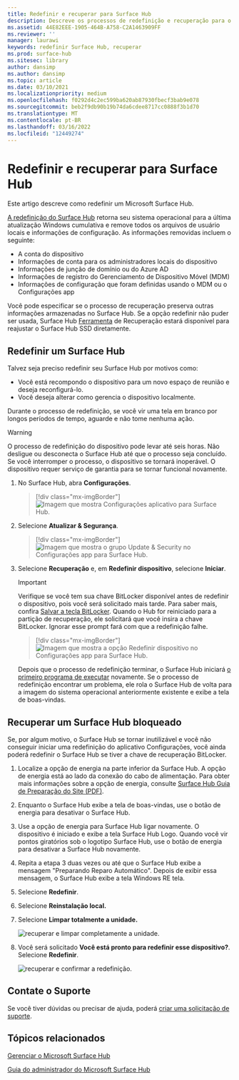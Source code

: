 ```yaml
---
title: Redefinir e recuperar para Surface Hub
description: Descreve os processos de redefinição e recuperação para o Surface Hub e fornece instruções.
ms.assetid: 44E82EEE-1905-464B-A758-C2A1463909FF
ms.reviewer: ''
manager: laurawi
keywords: redefinir Surface Hub, recuperar
ms.prod: surface-hub
ms.sitesec: library
author: dansimp
ms.author: dansimp
ms.topic: article
ms.date: 03/10/2021
ms.localizationpriority: medium
ms.openlocfilehash: f0292d4c2ec599ba620ab87930fbecf3bab9e078
ms.sourcegitcommit: beb2f9db90b19b74da6cdee8717cc0888f3b1d70
ms.translationtype: MT
ms.contentlocale: pt-BR
ms.lasthandoff: 03/16/2022
ms.locfileid: "12449274"
---
```

# <a name="reset-and-recovery-for-surface-hub"></a>Redefinir e recuperar para Surface Hub

Este artigo descreve como redefinir um Microsoft Surface Hub.  

[A redefinição do Surface Hub](#reset-a-surface-hub) retorna seu sistema operacional para a última atualização Windows cumulativa e remove todos os arquivos de usuário locais e informações de configuração. As informações removidas incluem o seguinte:

- A conta do dispositivo
- Informações de conta para os administradores locais do dispositivo
- Informações de junção de domínio ou do Azure AD
- Informações de registro do Gerenciamento de Dispositivo Móvel (MDM)
- Informações de configuração que foram definidas usando o MDM ou o Configurações app

Você pode especificar se o processo de recuperação preserva outras informações armazenadas no Surface Hub. Se a opção redefinir não puder ser usada, Surface Hub [Ferramenta](surface-hub-recovery-tool.md) de Recuperação estará disponível para reajustar o Surface Hub SSD diretamente.

## <a name="reset-a-surface-hub"></a>Redefinir um Surface Hub

Talvez seja preciso redefinir seu Surface Hub por motivos como:

- Você está recompondo o dispositivo para um novo espaço de reunião e deseja reconfigurá-lo.
- Você deseja alterar como gerencia o dispositivo localmente.

Durante o processo de redefinição, se você vir uma tela em branco por longos períodos de tempo, aguarde e não tome nenhuma ação.

> [!WARNING]
> O processo de redefinição do dispositivo pode levar até seis horas. Não desligue ou desconecta o Surface Hub até que o processo seja concluído. Se você interromper o processo, o dispositivo se tornará inoperável. O dispositivo requer serviço de garantia para se tornar funcional novamente.

1. No Surface Hub, abra **Configurações**.

   > [!div class="mx-imgBorder"]
   > ![Imagem que mostra Configurações aplicativo para Surface Hub.](images/sh-settings.png)

2. Selecione **Atualizar & Segurança**.

   > [!div class="mx-imgBorder"]
   > ![Imagem que mostra o grupo Update & Security no Configurações app para Surface Hub.](images/sh-settings-update-security.png)

3. Selecione **Recuperação** e, em **Redefinir dispositivo**, selecione **Iniciar**.

   > [!IMPORTANT]
   > Verifique se você tem sua chave BitLocker disponível antes de redefinir o dispositivo, pois você será solicitado mais tarde. Para saber mais, confira [Salvar a tecla BitLocker](save-bitlocker-key-surface-hub.md). Quando o Hub for reiniciado para a partição de recuperação, ele solicitará que você insira a chave BitLocker. Ignorar esse prompt fará com que a redefinição falhe.
   
   > [!div class="mx-imgBorder"]
   > ![Imagem que mostra a opção Redefinir dispositivo no Configurações app para Surface Hub.](images/sh-settings-reset-device.png)

   Depois que o processo de redefinição terminar, o Surface Hub iniciará [o primeiro programa de executar](first-run-program-surface-hub.md) novamente. Se o processo de redefinição encontrar um problema, ele rola o Surface Hub de volta para a imagem do sistema operacional anteriormente existente e exibe a tela de boas-vindas.

## <a name="recover-a-locked-surface-hub"></a>Recuperar um Surface Hub bloqueado

Se, por algum motivo, o Surface Hub se tornar inutilizável e você não conseguir iniciar uma redefinição do aplicativo Configurações, você ainda poderá redefinir o Surface Hub se tiver a chave de recuperação BitLocker.

1. Localize a opção de energia na parte inferior da Surface Hub. A opção de energia está ao lado da conexão do cabo de alimentação. Para obter mais informações sobre a opção de energia, consulte [Surface Hub Guia de Preparação do Site (PDF)](surface-hub-site-readiness-guide.md).

2. Enquanto o Surface Hub exibe a tela de boas-vindas, use o botão de energia para desativar o Surface Hub.

3. Use a opção de energia para Surface Hub ligar novamente. O dispositivo é iniciado e exibe a tela Surface Hub Logo. Quando você vir pontos giratórios sob o logotipo Surface Hub, use o botão de energia para desativar a Surface Hub novamente.  

4. Repita a etapa 3 duas vezes ou até que o Surface Hub exibe a mensagem "Preparando Reparo Automático". Depois de exibir essa mensagem, o Surface Hub exibe a tela Windows RE tela.
 
5. Selecione **Redefinir**.

6. Selecione **Reinstalação local.**

7. Selecione **Limpar totalmente a unidade.**
 
   ![recuperar e limpar completamente a unidade.](images/recover-fully-clean-drive.png)

8. Você será solicitado **Você está pronto para redefinir esse dispositivo?**. Selecione **Redefinir**. 
   
   ![recuperar e confirmar a redefinição.](images/recover-confirm-reset.png)


## <a name="contact-support"></a>Contate o Suporte

Se você tiver dúvidas ou precisar de ajuda, poderá [criar uma solicitação de suporte](https://support.microsoft.com/supportforbusiness/productselection).


## <a name="related-topics"></a>Tópicos relacionados

[Gerenciar o Microsoft Surface Hub](manage-surface-hub.md)

[Guia do administrador do Microsoft Surface Hub](surface-hub-administrators-guide.md)
